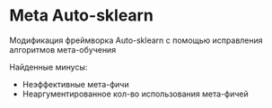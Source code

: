 # Meta Auto-sklearn

Модификация фреймворка Auto-sklearn с помощью исправления алгоритмов мета-обучения

Найденные минусы:
- Неэффективные мета-фичи
- Неаргументированное кол-во использования мета-фичей

